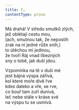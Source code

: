 ```yaml
---
title: F…
contentType: prose
---
```


<section>

Má drahá! V středu smutků zlých,  
jež oblétají cestu mou,  
(ach, smutnou tak, že nepostih  
zrak na ní jedné růže sníh,)  
to útěchou mi jedinou,  
že tvoří Ráj vnad líbezných  
sny o tobě, jak duší jdou.

</section>

<section>

Vzpomínka na tě v duši mé  
jest bájná výspa zářivá,  
kol které moře divě řve  
kdes daleko a vře, se rve,  
co bouř tam zuří dunivá,  
leč nebe stále v kráse své  
na výspu tu se usmívá.

</section>
